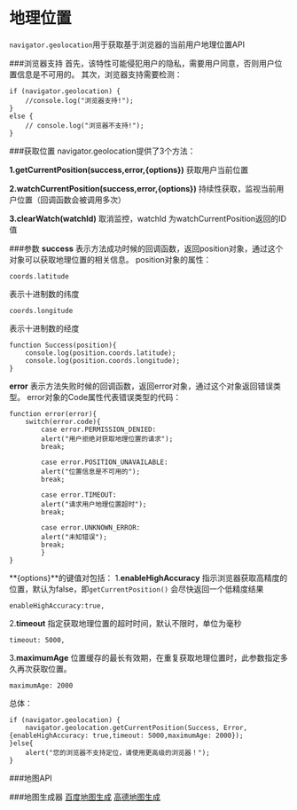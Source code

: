 地理位置
===================
`navigator.geolocation`用于获取基于浏览器的当前用户地理位置API

###浏览器支持
首先，该特性可能侵犯用户的隐私，需要用户同意，否则用户位置信息是不可用的。
其次，浏览器支持需要检测：

    if (navigator.geolocation) {
        //console.log("浏览器支持!");
    }
    else {
        // console.log("浏览器不支持!");
    }

###获取位置
navigator.geolocation提供了3个方法：

**1.getCurrentPosition(success,error,{options})**
获取用户当前位置

**2.watchCurrentPosition(success,error,{options})**
持续性获取，监视当前用户位置（回调函数会被调用多次）

**3.clearWatch(watchId)**
取消监控，watchId 为watchCurrentPosition返回的ID值

###参数
**success**
表示方法成功时候的回调函数，返回position对象，通过这个对象可以获取地理位置的相关信息。
position对象的属性：

    coords.latitude	    
表示十进制数的纬度

    coords.longitude	
表示十进制数的经度

    function Success(position){
        console.log(position.coords.latitude);
        console.log(position.coords.longitude);
    }


**error**
表示方法失败时候的回调函数，返回error对象，通过这个对象返回错误类型。
error对象的Code属性代表错误类型的代码：

    function error(error){
        switch(error.code){
            case error.PERMISSION_DENIED:
            alert("用户拒绝对获取地理位置的请求");
            break;

            case error.POSITION_UNAVAILABLE:
            alert("位置信息是不可用的");
            break;

            case error.TIMEOUT:
            alert("请求用户地理位置超时");
            break;

            case error.UNKNOWN_ERROR:
            alert("未知错误");
            break;
            }
    }

**{options}**的键值对包括：
1.**enableHighAccuracy**
指示浏览器获取高精度的位置，默认为false，即`getCurrentPosition()` 会尽快返回一个低精度结果
 
    enableHighAccuracy:true,

2.**timeout**
指定获取地理位置的超时时间，默认不限时，单位为毫秒

    timeout: 5000,
3.**maximumAge**
位置缓存的最长有效期，在重复获取地理位置时，此参数指定多久再次获取位置。

    maximumAge: 2000
总体：

    if (navigator.geolocation) {
        navigator.geolocation.getCurrentPosition(Success, Error,{enableHighAccuracy: true,timeout: 5000,maximumAge: 2000});
    }else{
        alert("您的浏览器不支持定位，请使用更高级的浏览器！");
    }

###地图API

###地图生成器
[百度地图生成][1]
[高德地图生成][2]


  [1]: http://api.map.baidu.com/lbsapi/creatmap/index.html
  [2]: https://lbs.amap.com/console/show/tools